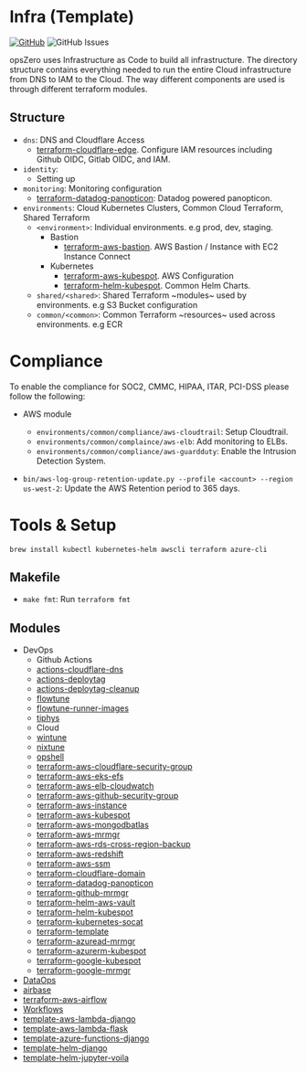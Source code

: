 # Infra (Template)

[![GitHub](https://img.shields.io/github/stars/opszero/template-infra?style=social)](https://github.com/opszero/template-infra)
![GitHub Issues](https://img.shields.io/github/issues/opszero/template-infra)

opsZero uses Infrastructure as Code to build all infrastructure. The directory
structure contains everything needed to run the entire Cloud infrastructure from
DNS to IAM to the Cloud. The way different components are used is through
different terraform modules.

## Structure

- `dns`: DNS and Cloudflare Access
  - [terraform-cloudflare-edge](https://github.com/opszero/terraform-aws-mrmgr). Configure IAM resources including Github OIDC, Gitlab OIDC, and IAM.
- `identity`:
  - Setting up
- `monitoring`: Monitoring configuration
  - [terraform-datadog-panopticon](https://github.com/opszero/terraform-datadog-panopticon): Datadog powered panopticon.
- `environments`: Cloud Kubernetes Clusters, Common Cloud Terraform, Shared Terraform
  - `<environment>`: Individual environments. e.g prod, dev, staging.
    - Bastion
      - [terraform-aws-bastion](https://github.com/opszero/terraform-aws-bastion). AWS Bastion / Instance with EC2 Instance Connect
    - Kubernetes
      - [terraform-aws-kubespot](https://github.com/opszero/terraform-aws-kubespot). AWS Configuration
      - [terraform-helm-kubespot](https://github.com/opszero/terraform-helm-kubespot). Common Helm Charts.
  - `shared/<shared>`: Shared Terraform ~modules~ used by environments. e.g S3 Bucket configuration
  - `common/<common>`: Common Terraform ~resources~ used across environments. e.g ECR


# Compliance

To enable the compliance for SOC2, CMMC, HIPAA, ITAR, PCI-DSS please follow the
following:

 - AWS module
   - `environments/common/compliance/aws-cloudtrail`: Setup Cloudtrail.
   - `environments/common/complaince/aws-elb`: Add monitoring to ELBs.
   - `environments/common/compliance/aws-guardduty`: Enable the Intrusion Detection System.

 - `bin/aws-log-group-retention-update.py --profile <account> --region us-west-2`: Update the AWS Retention period to 365 days.


# Tools & Setup

```
brew install kubectl kubernetes-helm awscli terraform azure-cli
```

## Makefile

- `make fmt`: Run `terraform fmt`


## Modules

 - DevOps
   - Github Actions
    - [actions-cloudflare-dns](https://github.com/opszero/actions-cloudflare-dns)
    - [actions-deploytag](https://github.com/opszero/actions-deploytag)
    - [actions-deploytag-cleanup](https://github.com/opszero/actions-deploytag-cleanup)
    - [flowtune](https://github.com/opszero/flowtune)
    - [flowtune-runner-images](https://github.com/opszero/flowtune-runner-images)
    - [tiphys](https://github.com/opszero/tiphys)
   - Cloud
    - [wintune](https://github.com/opszero/wintune)
    - [nixtune](https://github.com/opszero/nixtune)
    - [opshell](https://github.com/opszero/opshell)
    - [terraform-aws-cloudflare-security-group](https://github.com/opszero/terraform-aws-cloudflare-security-group)
    - [terraform-aws-eks-efs](https://github.com/opszero/terraform-aws-eks-efs)
    - [terraform-aws-elb-cloudwatch](https://github.com/opszero/terraform-aws-elb-cloudwatch)
    - [terraform-aws-github-security-group](https://github.com/opszero/terraform-aws-github-security-group)
    - [terraform-aws-instance](https://github.com/opszero/terraform-aws-instance)
    - [terraform-aws-kubespot](https://github.com/opszero/terraform-aws-kubespot)
    - [terraform-aws-mongodbatlas](https://github.com/opszero/terraform-aws-mongodbatlas)
    - [terraform-aws-mrmgr](https://github.com/opszero/terraform-aws-mrmgr)
    - [terraform-aws-rds-cross-region-backup](https://github.com/opszero/terraform-aws-rds-cross-region-backup)
    - [terraform-aws-redshift](https://github.com/opszero/terraform-aws-redshift)
    - [terraform-aws-ssm](https://github.com/opszero/terraform-aws-ssm)
    - [terraform-cloudflare-domain](https://github.com/opszero/terraform-cloudflare-domain)
    - [terraform-datadog-panopticon](https://github.com/opszero/terraform-datadog-panopticon)
    - [terraform-github-mrmgr](https://github.com/opszero/terraform-github-mrmgr)
    - [terraform-helm-aws-vault](https://github.com/opszero/terraform-helm-aws-vault)
    - [terraform-helm-kubespot](https://github.com/opszero/terraform-helm-kubespot)
    - [terraform-kubernetes-socat](https://github.com/opszero/terraform-kubernetes-socat)
    - [terraform-template](https://github.com/opszero/terraform-template)
    - [terraform-azuread-mrmgr](https://github.com/opszero/terraform-azuread-mrmgr)
    - [terraform-azurerm-kubespot](https://github.com/opszero/terraform-azurerm-kubespot)
    - [terraform-google-kubespot](https://github.com/opszero/terraform-google-kubespot)
    - [terraform-google-mrmgr](https://github.com/opszero/terraform-google-mrmgr)
 - [DataOps](https://github.com/opszero/DataOps)
  - [airbase](https://github.com/opszero/airbase)
  - [terraform-aws-airflow](https://github.com/opszero/terraform-aws-airflow)
 - [Workflows](https://github.com/opszero/Workflows)
  - [template-aws-lambda-django](https://github.com/opszero/template-aws-lambda-django)
  - [template-aws-lambda-flask](https://github.com/opszero/template-aws-lambda-flask)
  - [template-azure-functions-django](https://github.com/opszero/template-azure-functions-django)
  - [template-helm-django](https://github.com/opszero/template-helm-django)
  - [template-helm-jupyter-voila](https://github.com/opszero/template-helm-jupyter-voila)
